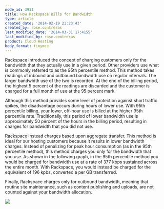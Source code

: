```yaml
---
node_id: 3911
title: How Rackspace Bills for Bandwidth
type: article
created_date: '2014-02-19 21:23:43'
created_by: rose.contreras
last_modified_date: '2014-03-31 17:4155'
last_modified_by: rose.contreras
product: Cloud Hosting
body_format: tinymce
---
```


Rackspace introduced the concept of charging customers only for the
bandwidth that they actually use in a given period. Other providers use
what is commonly referred to as the 95th percentile method. This method
takes readings of inbound and outbound bandwidth use on regular
intervals. The larger bandwidth use of the two is recorded. At the end
of the billing period, the highest 5 percent of the readings are
discarded and the customer is charged for a full month of use at the 95
percent mark.

Although this method provides some level of protection against short
traffic spikes, the disadvantage occurs during hours of lower use. With
95th percentile billing, your lower, off-hour use is billed at the
higher 95th percentile rate. Traditionally, this period of lower
bandwidth use is approximately 50 percent of the hours in the billing
period, resulting in charges for bandwidth that you did not use.

Rackspace instead charges based upon aggregate transfer. This method is
ideal for our hosting customers because it results in lower bandwidth
charges. Instead of penalizing for peak hour consumption (as in the 95th
percentile method), this method charges you only for the bandwidth that
you use. As shown in the following graph, in the 95th percentile method
you would be charged for bandwidth use at a rate of 377 kbps sustained
across the entire month. With Rackspace, you would instead be charged
for the equivalent of 196 kpbs, converted a per GB transferred.

Finally, Rackspace charges only for outbound bandwidth, meaning that
routine site maintenance, such as content publishing and uploads, are
not counted against your bandwidth allocation.

 

![](/knowledge_center/sites/default/files/field/image/3911-1_0.png)

 

